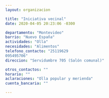 ```yaml
---
layout: organizacion

title: "Iniciativa vecinal"
date: 2020-04-05 20:23:06 -0300

departamento: "Montevideo"
barrio: "Nuevo España"
actividades: "Olla"
necesidades: "Alimentos"
telefono_contacto: "25119629
095495706"
direccion: "Servidumbre 705 (Salón comunal)"

otros_contactos: ""
horario: ""
aclaraciones: "Olla popular y merienda"
cuenta_bancaria: ""

---
```

